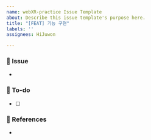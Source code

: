```yaml
---
name: webXR-practice Issue Template
about: Describe this issue template's purpose here.
title: "[FEAT] 기능 구현"
labels: ''
assignees: HiJuwon

---
```


### 🍰 Issue
<!-- 이슈에 대한 설명 -->
- 

### 📝 To-do
<!-- 진행할 작업 작성 -->
- [ ]

### 🔗 References
<!-- 관련 링크 -->
-
